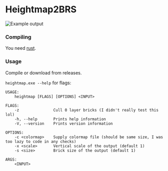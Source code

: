 # Heightmap2BRS

![Example output](https://i.imgur.com/QdPLN09.png)

### Compiling

You need [rust](https://www.rust-lang.org/).

### Usage

Compile or download from releases.

`heightmap.exe --help` for flags:

    USAGE:
        heightmap [FLAGS] [OPTIONS] <INPUT>

    FLAGS:
        -z               Cull 0 layer bricks (I didn't really test this lol)
        -h, --help       Prints help information
        -V, --version    Prints version information

    OPTIONS:
        -c <colormap>    Supply colormap file (should be same size, I was too lazy to code in any checks)
        -x <scale>       Vertical scale of the output (default 1)
        -s <size>        Brick size of the output (default 1)

    ARGS:
        <INPUT>

